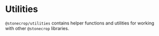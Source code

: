 # Utilities

`@stonecrop/utilities` contains helper functions and utilities for working with other `@stonecrop` libraries.